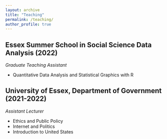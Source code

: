 ```yaml
---
layout: archive
title: "Teaching"
permalink: /teaching/
author_profile: true
---
```


## Essex Summer School in Social Science Data Analysis (2022)

_Graduate Teaching Assistant_

- Quantitative Data Analysis and Statistical Graphics with R

## University of Essex, Department of Government (2021-2022)

_Assistant Lecturer_

- Ethics and Public Policy
- Internet and Politics
- Introduction to United States

